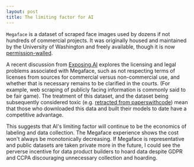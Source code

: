 ```yaml
---
layout: post
title: The limiting factor for AI
---
```


`Megaface` is a dataset of scraped face images used by dozens if not hundreds of commercial projects. It was originally housed and maintained by the University of Washington and freely available, though it is now [permission-walled](http://megaface.cs.washington.edu/dataset/download.html).  <!--more-->

A recent discussion from [Exposing.AI](https://exposing.ai/megaface/) explores the licensing and legal problems associated with Megaface, such as not respecting terms of licenses from sources for commercial versus non-commercial use, and whether that is necessary remains to be clarified in the courts. (For example, web scraping of publicly facing information is commonly said to be fair game). The treatment of this dataset, and the dataset being subsequently considered toxic (e.g. [retracted from paperswithcode](https://paperswithcode.com/dataset/megaface)) mean that those who downloaded this data and built their models to date have a competitive advantage.

This suggests that AI's limiting factor will continue to be the economics of labeling and data collection. The Megaface experience shows the cost won't always be monotonically decreasing. If Megaface is representative and public datasets are taken private more in the future, I could see the perverse incentive for data product builders to hoard data despite GDPR and CCPA discouraging unnecessary collection and hoarding.
